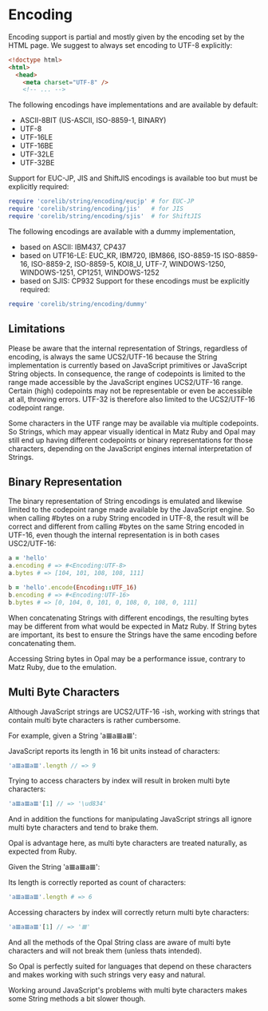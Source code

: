 # Encoding

Encoding support is partial and mostly given by the encoding set by the HTML page.
We suggest to always set encoding to UTF-8 explicitly:

```html
<!doctype html>
<html>
  <head>
    <meta charset="UTF-8" />
    <!-- ... -->
```

The following encodings have implementations and are available by default:
- ASCII-8BIT (US-ASCII, ISO-8859-1, BINARY)
- UTF-8
- UTF-16LE
- UTF-16BE
- UTF-32LE
- UTF-32BE


Support for EUC-JP, JIS and ShiftJIS encodings is available too but must be explicitly required:
```ruby
require 'corelib/string/encoding/eucjp' # for EUC-JP
require 'corelib/string/encoding/jis'   # for JIS
require 'corelib/string/encoding/sjis'  # for ShiftJIS
```

The following encodings are available with a dummy implementation,
- based on ASCII: IBM437, CP437
- based on UTF16-LE: EUC_KR, IBM720, IBM866, ISO-8859-15 ISO-8859-16, ISO-8859-2, ISO-8859-5, KOI8_U, UTF-7, WINDOWS-1250,
WINDOWS-1251, CP1251, WINDOWS-1252
- based on SJIS: CP932
Support for these encodings must be explicitly required:
```ruby
require 'corelib/string/encoding/dummy'
```

## Limitations

Please be aware that the internal representation of Strings, regardless of encoding, is always the same UCS2/UTF-16 because the String implementation is currently based on JavaScript primitives or JavaScript String objects. In consequence, the range of codepoints is limited to the range made accessible by the JavaScript engines UCS2/UTF-16 range. Certain (high) codepoints may not be representable or even be accessible at all, throwing errors. UTF-32 is therefore also limited to the UCS2/UTF-16 codepoint range.

Some characters in the UTF range may be available via multiple codepoints. So Strings, which may appear visually identical in Matz Ruby and Opal may still end up having different codepoints or binary representations for those characters, depending on the JavaScript engines internal interpretation of Strings.

## Binary Representation

The binary representation of String encodings is emulated and likewise limited to the codepoint range made available by the JavaScript engine. So when calling #bytes on a ruby String encoded in UTF-8, the result will be correct and different from calling #bytes on the same String encoded in UTF-16, even though the internal representation is in both cases USC2/UTF-16:
```ruby
a = 'hello'
a.encoding # => #<Encoding:UTF-8>
a.bytes # => [104, 101, 108, 108, 111]

b = 'hello'.encode(Encoding::UTF_16)
b.encoding # => #<Encoding:UTF-16>
b.bytes # => [0, 104, 0, 101, 0, 108, 0, 108, 0, 111]
```

When concatenating Strings with different encodings, the resulting bytes may be different from what would be expected in Matz Ruby.
If String bytes are important, its best to ensure the Strings have the same encoding before concatenating them.

Accessing String bytes in Opal may be a performance issue, contrary to Matz Ruby, due to the emulation.

## Multi Byte Characters

Although JavaScript strings are UCS2/UTF-16 -ish, working with strings that contain multi byte characters is rather cumbersome.

For example, given a String 'a𝌆a𝌆a𝌆':

JavaScript reports its length in 16 bit units instead of characters:
```JavaScript
'a𝌆a𝌆a𝌆'.length // => 9
```

Trying to access characters by index will result in broken multi byte characters:
```JavaScript
'a𝌆a𝌆a𝌆'[1] // => '\ud834'
```

And in addition the functions for manipulating JavaScript strings all ignore multi byte characters and tend to brake them.

Opal is advantage here, as multi byte characters are treated naturally, as expected from Ruby.

Given the String 'a𝌆a𝌆a𝌆':

Its length is correctly reported as count of characters:
```Ruby
'a𝌆a𝌆a𝌆'.length # => 6
```

Accessing characters by index will correctly return multi byte characters:
```JavaScript
'a𝌆a𝌆a𝌆'[1] // => '𝌆'
```

And all the methods of the Opal String class are aware of multi byte characters and will not break them (unless thats intended).

So Opal is perfectly suited for languages that depend on these characters and makes working with such strings very easy and natural.

Working around JavaScript's problems with multi byte characters makes some String methods a bit slower though.
